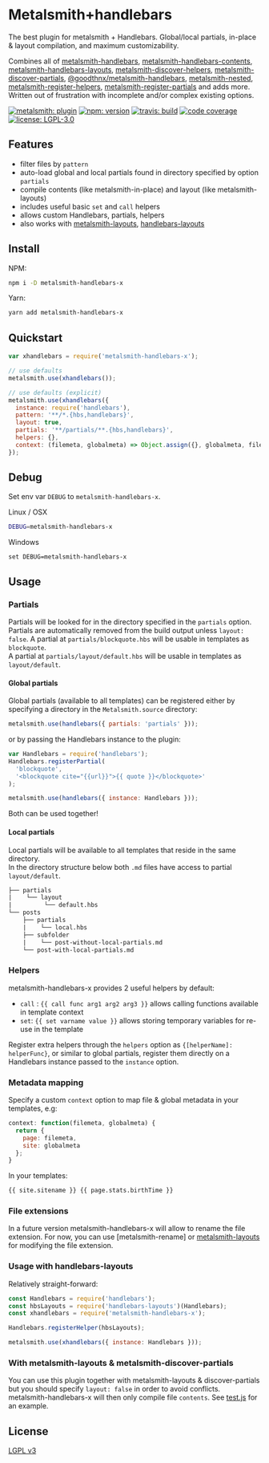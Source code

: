 # Metalsmith+handlebars

The best plugin for metalsmith + Handlebars. Global/local partials, in-place & layout compilation, and maximum customizability.

Combines all of [metalsmith-handlebars], [metalsmith-handlebars-contents], [metalsmith-handlebars-layouts], [metalsmith-discover-helpers], [metalsmith-discover-partials], [@goodthnx/metalsmith-handlebars], [metalsmith-nested], [metalsmith-register-helpers], [metalsmith-register-partials] and adds more. Written out of frustration with incomplete and/or complex existing options.

[![metalsmith: plugin][metalsmith-badge]][metalsmith-url]
[![npm: version][npm-badge]][npm-url]
[![travis: build][ci-badge]][ci-url]
[![code coverage](codecov-badge)][codecov-url]
[![license: LGPL-3.0][license-badge]][license-url]

## Features

- filter files by `pattern`
- auto-load global and local partials found in directory specified by option `partials`
- compile contents (like metalsmith-in-place) and layout (like metalsmith-layouts)
- includes useful basic `set` and `call` helpers
- allows custom Handlebars, partials, helpers
- also works with [metalsmith-layouts], [handlebars-layouts]

## Install

NPM:

```bash
npm i -D metalsmith-handlebars-x
```

Yarn:

```bash
yarn add metalsmith-handlebars-x
```

## Quickstart

```js
var xhandlebars = require('metalsmith-handlebars-x');

// use defaults
metalsmith.use(xhandlebars());

// use defaults (explicit)
metalsmith.use(xhandlebars({
  instance: require('handlebars'),
  pattern: '**/*.{hbs,handlebars}',
  layout: true,
  partials: '**/partials/**.{hbs,handlebars}',
  helpers: {},
  context: (filemeta, globalmeta) => Object.assign({}, globalmeta, filemeta)
});
```

## Debug

Set env var `DEBUG` to `metalsmith-handlebars-x`.

Linux / OSX

```bash
DEBUG=metalsmith-handlebars-x
```

Windows

```batch
set DEBUG=metalsmith-handlebars-x
```

## Usage

### Partials

Partials will be looked for in the directory specified in the `partials` option.
Partials are automatically removed from the build output unless `layout: false`.
A partial at `partials/blockquote.hbs` will be usable in templates as `blockquote`.  
A partial at `partials/layout/default.hbs` will be usable in templates as `layout/default`.

#### Global partials

Global partials (available to all templates) can be registered either by specifying a directory in the `Metalsmith.source` directory:

```js
metalsmith.use(handlebars({ partials: 'partials' }));
```

or by passing the Handlebars instance to the plugin:

```js
var Handlebars = require('handlebars');
Handlebars.registerPartial(
  'blockquote',
  '<blockquote cite="{{url}}">{{ quote }}</blockquote>'
);

metalsmith.use(handlebars({ instance: Handlebars }));
```

Both can be used together!

#### Local partials

Local partials will be available to all templates that reside in the same directory.  
In the directory structure below both `.md` files have access to partial `layout/default`.

```txt
├── partials
|    └── layout
|         └── default.hbs
└── posts
    ├── partials
    |    └── local.hbs
    ├── subfolder
    |    └── post-without-local-partials.md
    └── post-with-local-partials.md
```

### Helpers

metalsmith-handlebars-x provides 2 useful helpers by default:

- `call` : `{{ call func arg1 arg2 arg3 }}` allows calling functions available in template context
- `set`: `{{ set varname value }}` allows storing temporary variables for re-use in the template

Register extra helpers through the `helpers` option as `{[helperName]: helperFunc}`, or similar to global partials,
register them directly on a Handlebars instance passed to the `instance` option.

### Metadata mapping

Specify a custom `context` option to map file & global metadata in your templates, e.g:

```js
context: function(filemeta, globalmeta) {
  return {
    page: filemeta,
    site: globalmeta
  };
}
```

In your templates:

```html
{{ site.sitename }} {{ page.stats.birthTime }}
```

### File extensions

In a future version metalsmith-handlebars-x will allow to rename the file extension.
For now, you can use [metalsmith-rename] or [metalsmith-layouts] for modifying the file extension.

### Usage with handlebars-layouts

Relatively straight-forward:

```js
const Handlebars = require('handlebars');
const hbsLayouts = require('handlebars-layouts')(Handlebars);
const xhandlebars = require('metalsmith-handlebars-x');

Handlebars.registerHelper(hbsLayouts);

metalsmith.use(xhandlebars({ instance: Handlebars }));
```

### With metalsmith-layouts & metalsmith-discover-partials

You can use this plugin together with metalsmith-layouts & discover-partials but you should specify `layout: false` in order to avoid conflicts.  
metalsmith-handlebars-x will then only compile file `contents`. See [test.js](./tests/test.js#L174) for an example.

## License

[LGPL v3](./LICENSE)

[npm-badge]: https://img.shields.io/npm/v/metalsmith-handlebars-x
[npm-url]: https://www.npmjs.com/package/metalsmith-handlebars-x
[ci-badge]: https://img.shields.io/travis/webketje/metalsmith-handlebars-x
[ci-url]: https://travis-ci.org/webketje/metalsmith-handlebars-x
[license-badge]: https://img.shields.io/github/license/webketje/metalsmith-handlebars-x
[license-url]: https://choosealicense.com/licenses/lgpl-3.0/
[codecov-badge]: https://coveralls.io/repos/github/webketje/metalsmith-handlebars-x/badge.svg
[codecov-url]: https://coveralls.io/github/webketje/metalsmith-handlebars-x
[metalsmith-badge]: https://img.shields.io/badge/metalsmith-plugin-green.svg?longCache=true
[metalsmith-url]: https://metalsmith.io/
[metalsmith-handlebars]: https://www.npmjs.com/package/metalsmith-handlebars
[metalsmith-layouts]: https://www.npmjs.com/package/metalsmith-layouts
[handlebars-layouts]: https://www.npmjs.com/package/handlebars-layouts
[handlebars-rename]: https://www.npmjs.com/package/metalsmith-rename
[metalsmith-handlebars-contents]: https://www.npmjs.com/package/metalsmith-handlebars-contents
[metalsmith-handlebars-layouts]: https://www.npmjs.com/package/metalsmith-handlebars-layouts
[metalsmith-discover-helpers]: https://www.npmjs.com/package/metalsmith-discover-helpers
[metalsmith-discover-partials]: https://www.npmjs.com/package/metalsmith-discover-partials
[@goodthnx/metalsmith-handlebars]: https://www.npmjs.com/package/@goodthnx/metalsmith-handlebars
[metalsmith-nested]: https://www.npmjs.com/package/metalsmith-nested
[metalsmith-register-helpers]: https://www.npmjs.com/package/metalsmith-register-helpers
[metalsmith-register-partials]: https://www.npmjs.com/package/metalsmith-register-partials
